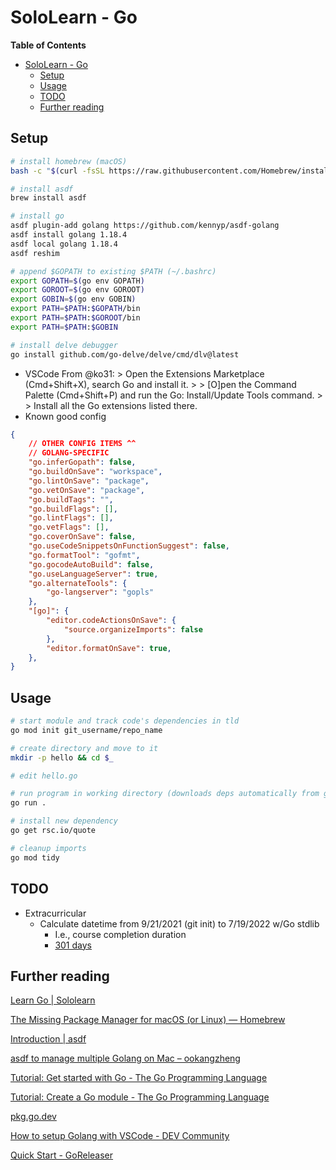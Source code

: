 # SoloLearn - Go

**Table of Contents**
* [SoloLearn - Go](#sololearn---go)
  * [Setup](#setup)
  * [Usage](#usage)
  * [TODO](#todo)
  * [Further reading](#further-reading)

## Setup
```bash
# install homebrew (macOS)
bash -c "$(curl -fsSL https://raw.githubusercontent.com/Homebrew/install/HEAD/install.sh)"

# install asdf
brew install asdf

# install go
asdf plugin-add golang https://github.com/kennyp/asdf-golang
asdf install golang 1.18.4
asdf local golang 1.18.4
asdf reshim

# append $GOPATH to existing $PATH (~/.bashrc)
export GOPATH=$(go env GOPATH)
export GOROOT=$(go env GOROOT)
export GOBIN=$(go env GOBIN)
export PATH=$PATH:$GOPATH/bin
export PATH=$PATH:$GOROOT/bin
export PATH=$PATH:$GOBIN

# install delve debugger
go install github.com/go-delve/delve/cmd/dlv@latest
```

* VSCode
  From @ko31: > Open the Extensions Marketplace (Cmd+Shift+X), search Go and install it. > > [O]pen the Command Palette (Cmd+Shift+P) and run the Go: Install/Update Tools command. > > Install all the Go extensions listed there.
* Known good config

```json
{
    // OTHER CONFIG ITEMS ^^
    // GOLANG-SPECIFIC
    "go.inferGopath": false,
    "go.buildOnSave": "workspace",
    "go.lintOnSave": "package",
    "go.vetOnSave": "package",
    "go.buildTags": "",
    "go.buildFlags": [],
    "go.lintFlags": [],
    "go.vetFlags": [],
    "go.coverOnSave": false,
    "go.useCodeSnippetsOnFunctionSuggest": false,
    "go.formatTool": "gofmt",
    "go.gocodeAutoBuild": false,
    "go.useLanguageServer": true,
    "go.alternateTools": {
        "go-langserver": "gopls"
    },
    "[go]": {
        "editor.codeActionsOnSave": {
            "source.organizeImports": false
        },
        "editor.formatOnSave": true,
    },
}
```

## Usage
```bash
# start module and track code's dependencies in tld
go mod init git_username/repo_name

# create directory and move to it
mkdir -p hello && cd $_

# edit hello.go

# run program in working directory (downloads deps automatically from go.mod)
go run .

# install new dependency
go get rsc.io/quote

# cleanup imports
go mod tidy
```

## TODO
* Extracurricular
  * Calculate datetime from 9/21/2021 (git init) to 7/19/2022 w/Go stdlib
    * I.e., course completion duration
    * [301 days](https://www.timeanddate.com/date/durationresult.html?m1=09&d1=21&y1=2021&m2=7&d2=19&y2=2022)

## Further reading

[Learn Go | Sololearn](https://www.sololearn.com/learning/1164)

[The Missing Package Manager for macOS (or Linux) — Homebrew](https://brew.sh/)

[Introduction | asdf](https://asdf-vm.com/guide/introduction.html)

[asdf to manage multiple Golang on Mac – ookangzheng](https://www.ookangzheng.com/asdf-to-manage-multiple-golang-on-mac/)

[Tutorial: Get started with Go - The Go Programming Language](https://golang.org/doc/tutorial/getting-started)

[Tutorial: Create a Go module - The Go Programming Language](https://golang.org/doc/tutorial/create-module)

[pkg.go.dev](https://pkg.go.dev/)

[How to setup Golang with VSCode - DEV Community](https://dev.to/ko31/how-to-setup-golang-with-vscode-1i4i)

[Quick Start - GoReleaser](https://goreleaser.com/quick-start/)
